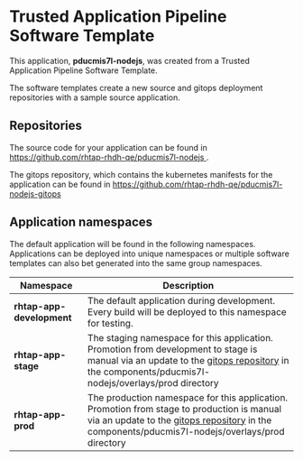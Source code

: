 # Trusted Application Pipeline Software Template

This application, **pducmis7l-nodejs**, was created from a Trusted Application Pipeline Software Template.

The software templates create a new source and gitops deployment repositories with a sample source application. 

## Repositories

The source code for your application can be found in [https://github.com/rhtap-rhdh-qe/pducmis7l-nodejs ](https://github.com/rhtap-rhdh-qe/pducmis7l-nodejs ).
 
The gitops repository, which contains the kubernetes manifests for the application can be found in 
[https://github.com/rhtap-rhdh-qe/pducmis7l-nodejs-gitops ](https://github.com/rhtap-rhdh-qe/pducmis7l-nodejs-gitops ) 

## Application namespaces 

The default application will be found in the following namespaces. Applications can be deployed into unique namespaces or multiple software templates can also bet generated into the same group namespaces.  

|  Namespace   |  Description   |  
| -------- | -------- |   
| **rhtap-app-development** | The default application during development. Every build will be deployed to this namespace for testing. | 
| **rhtap-app-stage** | The staging namespace for this application. Promotion from development to stage is manual via an update to the [gitops repository](https://github.com/rhtap-rhdh-qe/pducmis7l-nodejs-gitops ) in the components/pducmis7l-nodejs/overlays/prod directory |  
| **rhtap-app-prod** | The production namespace for this application. Promotion from stage to production is manual via an update to the [gitops repository](https://github.com/rhtap-rhdh-qe/pducmis7l-nodejs-gitops ) in the components/pducmis7l-nodejs/overlays/prod directory | 
